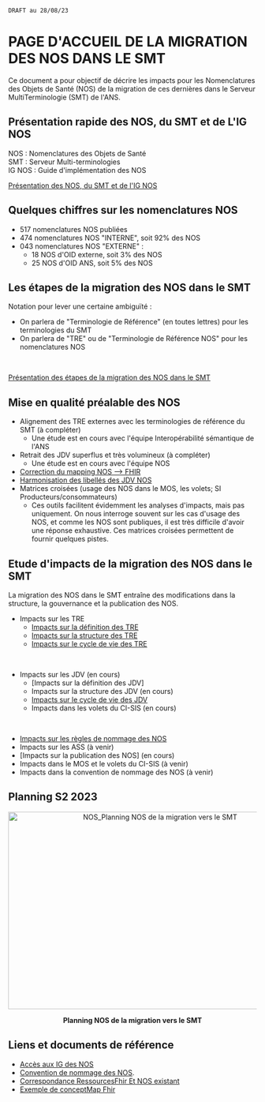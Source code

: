 
`DRAFT au 28/08/23 `
# PAGE D'ACCUEIL DE LA MIGRATION DES NOS DANS LE SMT 
 Ce document a pour objectif de décrire les impacts pour les Nomenclatures des Objets de Santé (NOS) de la migration de ces dernières dans le Serveur MultiTerminologie (SMT) de l'ANS.



## Présentation rapide des NOS, du SMT et de L'IG NOS

NOS : Nomenclatures des Objets de Santé
<br>SMT : Serveur Multi-terminologies
<br> IG NOS : Guide d'implémentation des NOS

 [Présentation des NOS, du SMT et de l'IG NOS](ANS_MOS_NOS_MigrationNOSversSMTT0_01_PresDesNOSetSMT.md)


 ## Quelques chiffres sur les nomenclatures NOS
- 517 nomenclatures NOS publiées 
- 474 nomenclatures NOS "INTERNE", soit 92% des NOS
- 043 nomenclatures NOS "EXTERNE" :
    - 18 NOS d'OID externe, soit 3% des NOS
    - 25 NOS d'OID ANS, soit 5% des NOS 


## Les étapes de la migration des NOS dans le SMT
Notation pour lever une certaine ambiguïté :
- On parlera de "Terminologie de Référence" (en toutes lettres) pour les terminologies du SMT
- On parlera de "TRE" ou de "Terminologie de Référence NOS" pour les nomenclatures NOS
<br>

 [Présentation des étapes de la migration des NOS dans le SMT](ANS_MOS_NOS_MigrationNOSversSMTT0_02_LaMigration.md)

 


 ## Mise en qualité préalable des NOS
 - Alignement des TRE externes avec les terminologies de référence du SMT (à compléter)
    - Une étude est en cours avec l'équipe Interopérabilité sémantique de l'ANS
 - Retrait des JDV superflus et très volumineux (à compléter)
    - Une étude est en cours avec l'équipe NOS
- [Correction du mapping NOS --> FHIR](ANS_MOS_NOS_MiseEnQualiteCorrectionDuMappingNOSversFhir.md)
 - [Harmonisation des libellés des JDV NOS](ANS_MOS_NOS_MiseEnQualite_RepriseDesLibellesDesJDV.md)
 - Matrices croisées (usage des NOS dans le MOS, les volets; SI Producteurs/consommateurs)
    - Ces outils facilitent évidemment les analyses d'impacts, mais pas uniquement. On nous interroge souvent sur les cas d'usage des NOS, et comme les NOS sont publiques, il est très difficile d'avoir une réponse exhaustive. Ces matrices croisées permettent de fournir quelques pistes.

## Etude d'impacts de la migration des NOS dans le SMT
La migration des NOS dans le SMT entraîne des modifications dans la structure, la gouvernance et la publication des NOS.

- Impacts sur les TRE
    - [Impacts sur la définition des TRE](ANS_MOS_NOS_MigrationNOSversSMTT0_10_QuestCeQuneTRE.md)
    - [Impacts sur la structure des TRE](ANS_MOS_NOS_MigrationNOSversSMTT0_11_ProprietesDesTRE.md)
    - [Impacts sur le cycle de vie des TRE](ANS_MOS_NOS_MigrationNOSversSMTT0_12_CycleDeVieDesTRE.md)

<br>

- Impacts sur les JDV (en cours)
    - [Impacts sur la définition des JDV]
    - Impacts sur la structure des JDV (en cours)
    - [Impacts sur le cycle de vie des JDV](ANS_MOS_NOS_MigrationNOSversSMTT0_23_CycleDeVieDesJDV.md) 
    - Impacts dans les volets du CI-SIS (en cours)

<br>

- [Impacts sur les règles de nommage des NOS](ANS_MOS_NOS_MigrationNOSversSMTT0_51_NommageDesNOS.md)
- Impacts sur les ASS (à venir)
- [Impacts sur la publication des NOS] (en cours)
- Impacts dans le MOS et le volets du CI-SIS (à venir)
- Impacts dans la convention de nommage des NOS (à venir)



## Planning S2 2023
<center><img src="NOS_MigVersSMT_planning.jpg" alt="NOS_Planning NOS de la migration vers le SMT" width=600 height=400/>

<b>Planning NOS de la migration vers le SMT</b>
</center>

## Liens et documents de référence
- [Accès aux IG des NOS](https://ansforge.github.io/IG-NOS/ig/allNos2/)
- [Convention de nommage des NOS](https://esante.gouv.fr/sites/default/files/media_entity/documents/NOS_ConventionNOS_V2.0.pdf).
- [Correspondance  RessourcesFhir Et NOS existant](https://esante.gouv.fr/sites/default/files/media_entity/documents/Correspondances%20RessourcesFHIR-NOS_0.pdf)
- [Exemple de conceptMap Fhir](https://interop.esante.gouv.fr/ig/fhir/eclaire/ConceptMap-eclaire-study-status-concept-map.html)





